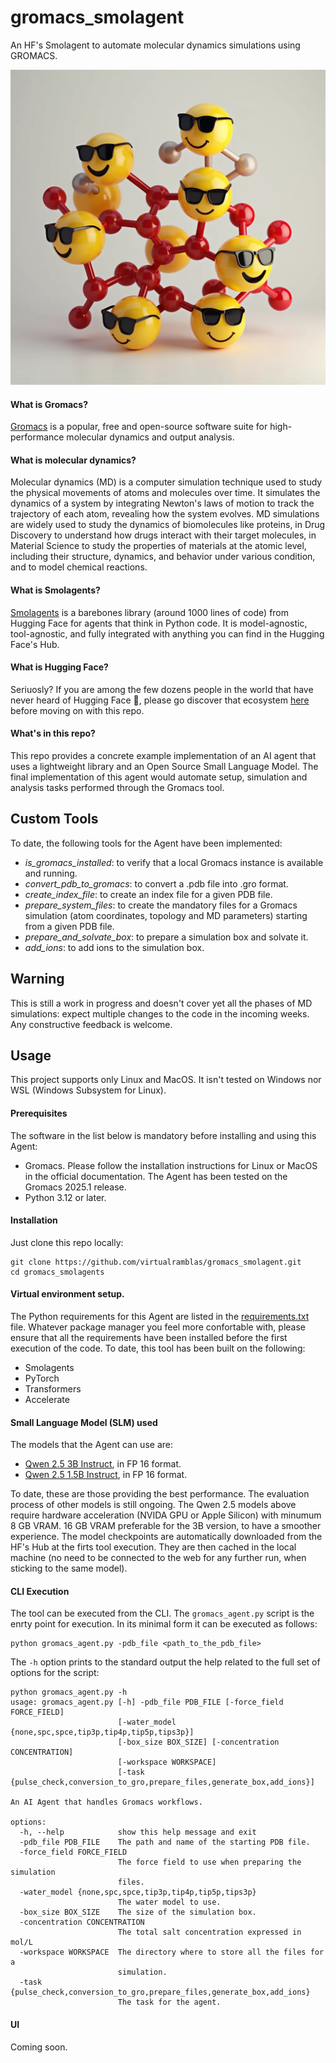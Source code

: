 # gromacs_smolagent
An HF's Smolagent to automate molecular dynamics simulations using GROMACS.  
  
![Gromacs Smolagent Landing Image](images/landing_image.png)
#### What is Gromacs?
[Gromacs](https://www.gromacs.org) is a popular, free and open-source software suite for high-performance molecular dynamics and output analysis.  
#### What is molecular dynamics?
Molecular dynamics (MD) is a computer simulation technique used to study the physical movements of atoms and molecules over time. It simulates the dynamics of a system by integrating Newton's laws of motion to track the trajectory of each atom, revealing how the system evolves. MD simulations are widely used to study the dynamics of biomolecules like proteins, in Drug Discovery to understand how drugs interact with their target molecules, in Material Science to study the properties of materials at the atomic level, including their structure, dynamics, and behavior under various condition, and to model chemical reactions.  
#### What is Smolagents?
[Smolagents](https://github.com/huggingface/smolagents) is a barebones library (around 1000 lines of code) from Hugging Face for agents that think in Python code. It is model-agnostic, tool-agnostic, and fully integrated with anything you can find in the Hugging Face's Hub.  
#### What is Hugging Face?
Seriuosly? If you are among the few dozens people in the world that have never heard of Hugging Face 🤗, please go discover that ecosystem [here](https://huggingface.co) before moving on with this repo.  
#### What's in this repo?
This repo provides a concrete example implementation of an AI agent that uses a lightweight library and an Open Source Small Language Model. The final implementation of this agent would automate setup, simulation and analysis tasks performed through the Gromacs tool.   
## Custom Tools
To date, the following tools for the Agent have been implemented:      
* *is_gromacs_installed*: to verify that a local Gromacs instance is available and running.
* *convert_pdb_to_gromacs*: to convert a .pdb file into .gro format.
* *create_index_file*: to create an index file for a given PDB file.
* *prepare_system_files*: to create the mandatory files for a Gromacs simulation (atom coordinates, topology and MD parameters) starting from a given PDB file.  
* *prepare_and_solvate_box*: to prepare a simulation box and solvate it.  
* *add_ions*: to add ions to the simulation box.  
## Warning
This is still a work in progress and doesn't cover yet all the phases of MD simulations: expect multiple changes to the code in the incoming weeks. Any constructive feedback is welcome.  
## Usage
This project supports only Linux and MacOS. It isn't tested on Windows nor WSL (Windows Subsystem for Linux).  
#### Prerequisites
The software in the list below is mandatory before installing and using this Agent:
* Gromacs. Please follow the installation instructions for Linux or MacOS in the official documentation. The Agent has been tested on the Gromacs 2025.1 release.
* Python 3.12 or later.   
#### Installation
Just clone this repo locally:  
```
git clone https://github.com/virtualramblas/gromacs_smolagent.git  
cd gromacs_smolagents
```  
#### Virtual environment setup.
The Python requirements for this Agent are listed in the [requirements.txt](./requirements.txt) file. Whatever package manager you feel more confortable with, please ensure that all the requirements have been installed before the first execution of the code. To date, this tool has been built on the following:  
* Smolagents
* PyTorch
* Transformers
* Accelerate
#### Small Language Model (SLM) used
The models that the Agent can use are:  
* [Qwen 2.5 3B Instruct](https://huggingface.co/Qwen/Qwen2.5-3B-Instruct), in FP 16 format.  
* [Qwen 2.5 1.5B Instruct](https://huggingface.co/Qwen/Qwen2.5-1.5B-Instruct), in FP 16 format.  
  
To date, these are those providing the best performance. The evaluation process of other models is still ongoing. The Qwen 2.5 models above require hardware acceleration (NVIDA GPU or Apple Silicon) with minumum 8 GB VRAM. 16 GB VRAM preferable for the 3B version, to have a smoother experience. The model checkpoints are automatically downloaded from the HF's Hub at the firts tool execution. They are then cached in the local machine (no need to be connected to the web for any further run, when sticking to the same model).
#### CLI Execution
The tool can be executed from the CLI. The ```gromacs_agent.py``` script is the enrty point for execution. In its minimal form it can be executed as follows:  
```
python gromacs_agent.py -pdb_file <path_to_the_pdb_file>
```
The ```-h``` option prints to the standard output the help related to the full set of options for the script:  
```
python gromacs_agent.py -h                                                              
usage: gromacs_agent.py [-h] -pdb_file PDB_FILE [-force_field FORCE_FIELD]
                        [-water_model {none,spc,spce,tip3p,tip4p,tip5p,tips3p}]
                        [-box_size BOX_SIZE] [-concentration CONCENTRATION]
                        [-workspace WORKSPACE]
                        [-task {pulse_check,conversion_to_gro,prepare_files,generate_box,add_ions}]

An AI Agent that handles Gromacs workflows.

options:
  -h, --help            show this help message and exit
  -pdb_file PDB_FILE    The path and name of the starting PDB file.
  -force_field FORCE_FIELD
                        The force field to use when preparing the simulation
                        files.
  -water_model {none,spc,spce,tip3p,tip4p,tip5p,tips3p}
                        The water model to use.
  -box_size BOX_SIZE    The size of the simulation box.
  -concentration CONCENTRATION
                        The total salt concentration expressed in mol/L
  -workspace WORKSPACE  The directory where to store all the files for a
                        simulation.
  -task {pulse_check,conversion_to_gro,prepare_files,generate_box,add_ions}
                        The task for the agent.
```
#### UI
Coming soon.  

